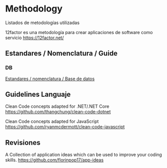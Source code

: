 
 # Methodology

Listados de metodologías utilizadas
 
12factor es una metodología para crear aplicaciones de software como servicio 
https://12factor.net/

## Estandares / Nomenclatura / Guide

### DB

[Estandares / nomenclatura / Base de datos](db.naming_standard.md)
 

##  Guidelines Languaje


Clean Code concepts adapted for .NET/.NET Core
https://github.com/thangchung/clean-code-dotnet

Clean Code concepts adapted for JavaScript 
https://github.com/ryanmcdermott/clean-code-javascript


## Revisiones

A Collection of application ideas which can be used to improve your coding skills.
https://github.com/florinpop17/app-ideas
